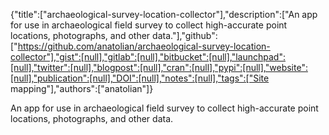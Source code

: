 {"title":["archaeological-survey-location-collector"],"description":["An app for use in archaeological field survey to collect high-accurate point locations, photographs, and other data."],"github":["https://github.com/anatolian/archaeological-survey-location-collector"],"gist":[null],"gitlab":[null],"bitbucket":[null],"launchpad":[null],"twitter":[null],"blogpost":[null],"cran":[null],"pypi":[null],"website":[null],"publication":[null],"DOI":[null],"notes":[null],"tags":["Site mapping"],"authors":["anatolian"]}

An app for use in archaeological field survey to collect high-accurate point locations, photographs, and other data.